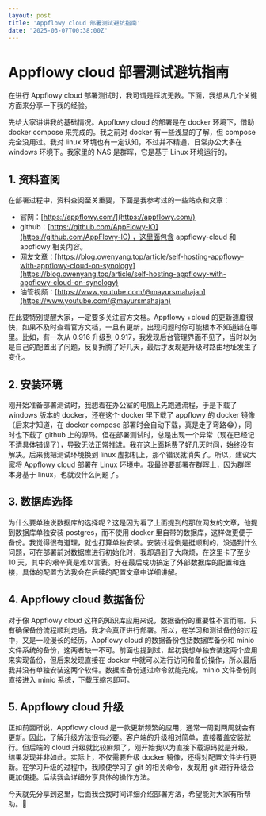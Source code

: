 ```yaml
---
layout: post
title: 'Appflowy cloud 部署测试避坑指南'
date: "2025-03-07T00:38:00Z"
---
```

Appflowy cloud 部署测试避坑指南
=======================

在进行 Appflowy cloud 部署测试时，我可谓是踩坑无数。下面，我想从几个关键方面来分享一下我的经验。

  

先给大家讲讲我的基础情况。Appflowy cloud 的部署是在 docker 环境下，借助 docker compose 来完成的。我之前对 docker 有一些浅显的了解，但 compose 完全没用过。我对 linux 环境也有一定认知，不过并不精通，日常办公大多在 windows 环境下。我家里的 NAS 是群晖，它是基于 Linux 环境运行的。

1\. 资料查阅
--------

在部署过程中，资料查阅至关重要，下面是我参考过的一些站点和文章：

  

*   官网：[https://appflowy.com/](https://appflowy.com/)
*   github：[https://github.com/AppFlowy-IO](https://github.com/AppFlowy-IO) ，这里面包含 appflowy-cloud 和 appflowy 相关内容。
*   网友文章：[https://blog.owenyang.top/article/self-hosting-appflowy-with-appflowy-cloud-on-synology](https://blog.owenyang.top/article/self-hosting-appflowy-with-appflowy-cloud-on-synology)
*   油管视频：[https://www.youtube.com/@mayursmahajan](https://www.youtube.com/@mayursmahajan)

在此要特别提醒大家，一定要多关注官方文档。Appflowy +cloud 的更新速度很快，如果不及时查看官方文档，一旦有更新，出现问题时你可能根本不知道错在哪里。比如，有一次从 0.916 升级到 0.917，我发现后台管理界面不见了，当时以为是自己的配置出了问题，反复折腾了好几天，最后才发现是升级时路由地址发生了变化。

2\. 安装环境
--------

刚开始准备部署测试时，我想着在办公室的电脑上先跑通流程，于是下载了 windows 版本的 docker，还在这个 docker 里下载了 appflowy 的 docker 镜像（后来才知道，在 docker compose 部署时会自动下载，真是走了弯路😂），同时也下载了 github 上的源码。但在部署测试时，总是出现一个异常（现在已经记不清具体错误了），导致无法正常推进。我在这上面耗费了好几天时间，始终没有解决。后来我把测试环境换到 linux 虚拟机上，那个错误就消失了。所以，建议大家将 Appflowy cloud 部署在 Linux 环境中。我最终要部署在群晖上，因为群晖本身基于 linux，也就没什么问题了。

3\. 数据库选择
---------

为什么要单独说数据库的选择呢？这是因为看了上面提到的那位网友的文章，他提到数据库单独安装 postgres，而不使用 docker 里自带的数据库，这样做更便于备份。我觉得很有道理，就也打算单独安装。安装过程倒是挺顺利的，没遇到什么问题，可在部署前对数据库进行初始化时，我却遇到了大麻烦，在这里卡了至少 10 天，其中的艰辛真是难以言表。好在最后成功搞定了外部数据库的配置和连接，具体的配置方法我会在后续的配置文章中详细讲解。

4\. Appflowy cloud 数据备份
-----------------------

对于像 Appflowy cloud 这样的知识库应用来说，数据备份的重要性不言而喻。只有确保备份流程顺利走通，我才会真正进行部署。所以，在学习和测试备份的过程中，又是一段漫长的经历。Appflowy cloud 的数据备份包括数据库备份和 minio 文件系统的备份，这两者缺一不可。前面也提到过，起初我想单独安装这两个应用来实现备份，但后来发现直接在 docker 中就可以进行访问和备份操作，所以最后我并没有单独安装这两个软件。数据库备份通过命令就能完成，minio 文件备份则直接进入 minio 系统，下载压缩包即可。

5\. Appflowy cloud 升级
---------------------

正如前面所说，Appflowy cloud 是一款更新频繁的应用，通常一周到两周就会有更新。因此，了解升级方法很有必要。客户端的升级相对简单，直接覆盖安装就行。但后端的 cloud 升级就比较麻烦了，刚开始我以为直接下载源码就是升级，结果发现并非如此。实际上，不仅需要升级 docker 镜像，还得对配置文件进行更新。在学习升级的过程中，我顺便学习了 git 的相关命令，发现用 git 进行升级会更加便捷。后续我会详细分享具体的操作方法。

今天就先分享到这里，后面我会找时间详细介绍部署方法，希望能对大家有所帮助。💖